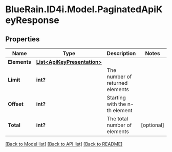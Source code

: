 # BlueRain.ID4i.Model.PaginatedApiKeyResponse
## Properties

Name | Type | Description | Notes
------------ | ------------- | ------------- | -------------
**Elements** | [**List&lt;ApiKeyPresentation&gt;**](ApiKeyPresentation.md) |  | 
**Limit** | **int?** | The number of returned elements | 
**Offset** | **int?** | Starting with the n-th element | 
**Total** | **int?** | The total number of elements | [optional] 

[[Back to Model list]](../README.md#documentation-for-models) [[Back to API list]](../README.md#documentation-for-api-endpoints) [[Back to README]](../README.md)

